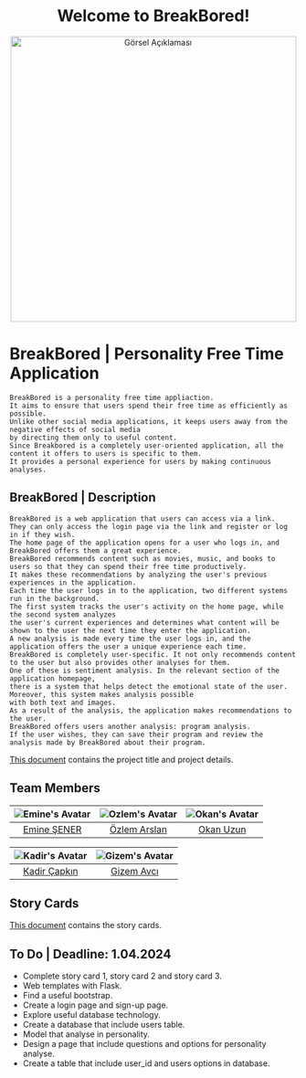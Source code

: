 <div align="center">
  <h1>Welcome to BreakBored!</h1>
</div>
<div align="center">
  <img src="https://github.com/EmineSener/BtuSoftwareEngineeringTeam5/assets/90553461/21dde260-df1f-4157-a654-2dcd9dda61ba" alt="Görsel Açıklaması" width="500"/>
</div>

# BreakBored | Personality Free Time Application 
```
BreakBored is a personality free time appliaction.
It aims to ensure that users spend their free time as efficiently as possible.
Unlike other social media applications, it keeps users away from the negative effects of social media
by directing them only to useful content.
Since Breakbored is a completely user-oriented application, all the content it offers to users is specific to them.
It provides a personal experience for users by making continuous analyses.
```

## BreakBored | Description
```
BreakBored is a web application that users can access via a link.
They can only access the login page via the link and register or log in if they wish.
The home page of the application opens for a user who logs in, and BreakBored offers them a great experience.
BreakBored recommends content such as movies, music, and books to users so that they can spend their free time productively.
It makes these recommendations by analyzing the user's previous experiences in the application.
Each time the user logs in to the application, two different systems run in the background.
The first system tracks the user's activity on the home page, while the second system analyzes
the user's current experiences and determines what content will be shown to the user the next time they enter the application.
A new analysis is made every time the user logs in, and the application offers the user a unique experience each time.
BreakBored is completely user-specific. It not only recommends content to the user but also provides other analyses for them.
One of these is sentiment analysis. In the relevant section of the application homepage,
there is a system that helps detect the emotional state of the user. Moreover, this system makes analysis possible
with both text and images.
As a result of the analysis, the application makes recommendations to the user.
BreakBored offers users another analysis: program analysis.
If the user wishes, they can save their program and review the analysis made by BreakBored about their program.
```



[This document](https://github.com/EmineSener/BtuSoftwareEngineeringTeam5/blob/main/SoftwareEngineeringTeam5.pdf) contains the project title and project details.

## Team Members
| ![Emine's Avatar](https://github.com/EmineSener.png) | ![Ozlem's Avatar](https://github.com/ozlemarslann.png) | ![Okan's Avatar](https://github.com/oqanxc.png) |
|:-------------:|:-------------:|:-------------:|
| [Emine ŞENER](https://github.com/EmineSener) | [Özlem Arslan](https://github.com/ozlemarslann) | [Okan Uzun](https://github.com/oqanxc) |

| ![Kadir's Avatar](https://github.com/kadircapkinn.png) |  ![Gizem's Avatar](https://github.com/gizemavci0.png)|
|:-------------:|:-------------:|
| [Kadir Çapkın](https://github.com/kadircapkinn) | [Gizem Avcı](https://github.com/gizemavci0) | 

## Story Cards
[This document](https://github.com/EmineSener/BtuSoftwareEngineeringTeam5/blob/main/software_engineering_story_cards.pdf) contains the story cards.

## To Do | Deadline: 1.04.2024
* Complete story card 1, story card 2 and story card 3.
* Web templates with Flask.
* Find a useful bootstrap.
* Create a login page and sign-up page.
* Explore useful database technology.
* Create a database that include users table.
* Model that analyse in personality.
* Design a page that include questions and options for personality analyse.
* Create a table that include user_id and users options in database.  
 
